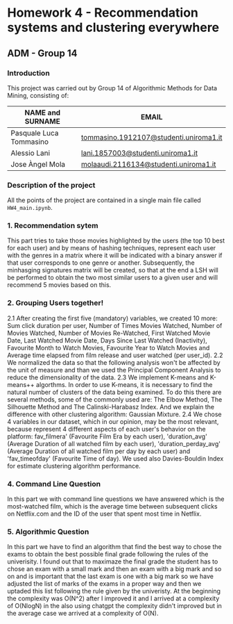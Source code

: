 # Homework 4 - Recommendation systems and clustering everywhere
## ADM - Group 14
### Introduction

This project was carried out by Group 14 of Algorithmic Methods for Data Mining, consisting of:

| NAME and SURNAME | EMAIL |
| --- | --- |
| Pasquale Luca Tommasino | tommasino.1912107@studenti.uniroma1.it | 
| Alessio Lani | lani.1857003@studenti.uniroma1.it |
| Jose Àngel Mola | molaaudi.2116134@studenti.uniroma1.it |


### Description of the project

All the points of the project are contained in a single main file called `HW4_main.ipynb`.

### 1. Recommendation sytem
This part tries to take those movies highlighted by the users (the top 10 best for each user) and by means of hashing techniques, represent each user with the genres in a matrix where it will be indicated with a binary answer if that user corresponds to one genre or another. Subsequently, the minhasging signatures matrix will be created, so that at the end a LSH will be performed to obtain the two most similar users to a given user and will recommend 5 movies based on this.

### 2. Grouping Users together!
2.1 After creating the first five (mandatory) variables, we created 10 more: Sum click duration per user, Number of Times Movies Watched, Number of Movies Watched, Number of Movies Re-Watched, First Watched Movie Date, Last Watched Movie Date, Days Since Last Watched (Inactivity), Favourite Month to Watch Movies, Favourite Year to Watch Movies and Average time elapsed from film release and user watched (per user_id).
2.2 We normalized the data so that the following analysis won't be affected by the unit of measure and than we used the Principal Component Analysis to reduce the dimensionality of the data. 
2.3 We implement K-means and K-means++ algorthms. In order to use K-means, it is necessary to find the natural number  of clusters of the data being examined. To do this there are several methods, some of the commonly used are: The Elbow Method, The Silhouette Method and The Calinski-Harabasz Index. And we explain the difference with other clustering algorithm: Gaussian Mixture.
2.4 We chose 4 variables in our dataset, which in our opinion, may be the most relevant, because represent 4 different aspects of each user's behavior on the platform: fav_filmera' (Favourite Film Era by each user), 'duration_avg' (Average Duration of all watched film by each user), 'duration_perday_avg' (Average Duration of all watched film per day by each user) and 'fav_timeofday' (Favourite Time of day). We used also Davies-Bouldin Index for estimate clustering algorithm performance.

### 4. Command Line Question
In this part we with command line questions we have answered which is the most-watched film, which is the average time between subsequent clicks on Netflix.com and the ID of the user that spent most time in Netflix.

### 5. Algorithmic Question
In this part we have to find an algorithm that find the best way to chose the exams to obtain the best possible final grade following the rules of the univerisity. I found out that to maximaze the final grade the student has to chose an exam with a small mark and then an exam with a big mark and so on and is important that the last exam is one with a big mark so we have adjusted the list of marks of the exams in a proper way and then we uptaded this list following the rule given by the univeristy. At the beginning the complexity was O(N^2) after I improved it and I arrived at a complexity of O(NlogN) in the also using chatgpt the complexity didn't improved but in the average case we arrived at a complexity of O(N).
